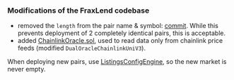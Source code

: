 ### Modifications of the FraxLend codebase

- removed the `length` from the pair name & symbol: [commit](https://github.com/hyperlendx/hyperlend-isolated/commit/b1fd3ff0adb106a0d47cb271c84e8f7ea7d4931e). While this prevents deployment of 2 completely identical pairs, this is acceptable.
- added [ChainlinkOracle.sol](https://github.com/hyperlendx/hyperlend-isolated/blob/master/contracts/oracles/OracleChainLink.sol), used to read data only from chainlink price feeds (modified `DualOracleChainlinkUniV3`).

When deploying new pairs, use [ListingsConfigEngine](../contracts/utils/ListingsConfigEngine.sol), so the new market is never empty.

